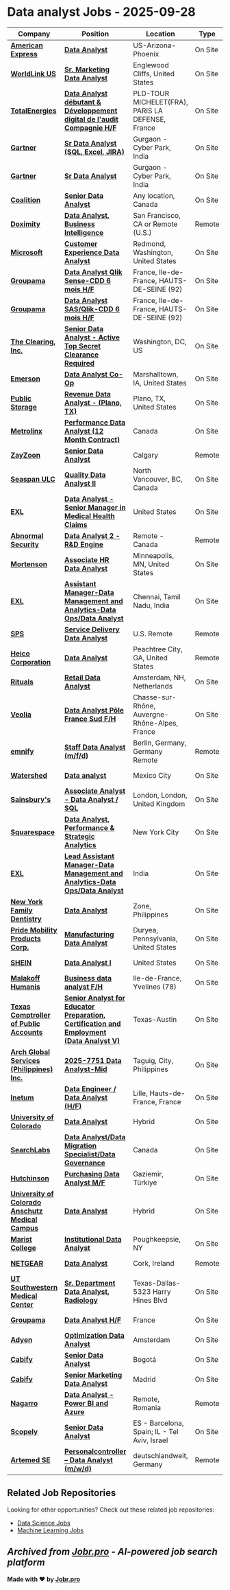 # Data analyst Jobs - 2025-09-28

| Company | Position | Location | Type | Date |
| ------- | -------- | -------- | ---- | ------ |
| **[American Express](https://www.americanexpress.com/)** | **[Data Analyst](https://axp.taleo.net/careersection/rp/jobdetail.ftl?job=25017931)** | US-Arizona-Phoenix | On Site | Sep 27 |
| **[WorldLink US](https://worldlink-us.com/)** | **[Sr. Marketing Data Analyst](https://worldlink-us.zohorecruit.com/jobs/Careers/682152000050663602)** | Englewood Cliffs, United States | On Site | Sep 27 |
| **[TotalEnergies](https://totalenergies.com/)** | **[Data Analyst débutant & Développement digital de l'audit Compagnie H/F](https://jobs.totalenergies.com/en_US/careers/JobDetail/Data-Analyst-d-butant-D-veloppement-digital-de-l-audit-Compagnie-H-F/70998)** | PLD-TOUR MICHELET(FRA), PARIS LA DEFENSE, France | On Site | Sep 27 |
| **[Gartner](https://www.gartner.com/)** | **[Sr Data Analyst (SQL, Excel, JIRA)](https://gartner.wd5.myworkdayjobs.com/en-US/EXT/job/Gurgaon/Sr-Data-Analyst--SQL--Excel--JIRA-_101543)** | Gurgaon - Cyber Park, India | On Site | Sep 27 |
| **[Gartner](https://www.gartner.com/)** | **[Sr Data Analyst](https://gartner.wd5.myworkdayjobs.com/en-US/EXT/job/Gurgaon/Sr-Data-Analyst_103952)** | Gurgaon - Cyber Park, India | On Site | Sep 27 |
| **[Coalition](https://www.coalitioninc.com/)** | **[Senior Data Analyst](https://www.coalitioninc.com/job-posting?gh_jid=4613290005)** | Any location, Canada | On Site | Sep 26 |
| **[Doximity](https://www.doximity.com/)** | **[Data Analyst, Business Intelligence](https://workat.doximity.com/positions/?gh_jid=7273971)** | San Francisco, CA or Remote (U.S.) | Remote | Sep 26 |
| **[Microsoft](https://www.microsoft.com/)** | **[Customer Experience Data Analyst](https://jobs.careers.microsoft.com/global/en/job/1884223/)** | Redmond, Washington, United States | On Site | Sep 26 |
| **[Groupama](https://www.groupama.com/)** | **[Data Analyst Qlik Sense-CDD 6 mois H/F](https://offres.groupama-gan-recrute.com/Pages/Offre/detailoffre.aspx?idOffre=61364&idOrigine=478&LCID=1036&offerReference=2025-61364)** | France, Ile-de-France, HAUTS-DE-SEINE (92) | On Site | Sep 26 |
| **[Groupama](https://www.groupama.com/)** | **[Data Analyst SAS/Qlik-CDD 6 mois H/F](https://offres.groupama-gan-recrute.com/Pages/Offre/detailoffre.aspx?idOffre=61356&idOrigine=478&LCID=1036&offerReference=2025-61356)** | France, Ile-de-France, HAUTS-DE-SEINE (92) | On Site | Sep 26 |
| **[The Clearing, Inc.](https://theclearing.com/)** | **[Senior Data Analyst - Active Top Secret Clearance Required](https://recruiting.paylocity.com/Recruiting/Jobs/Details/3605011)** | Washington, DC, US | On Site | Sep 26 |
| **[Emerson](https://www.emerson.com/)** | **[Data Analyst Co-Op](https://hdjq.fa.us2.oraclecloud.com/hcmUI/CandidateExperience/en/sites/jobsearch/job/25026848)** | Marshalltown, IA, United States | On Site | Sep 26 |
| **[Public Storage](https://www.publicstorage.com/)** | **[Revenue Data Analyst - (Plano, TX)](https://jobs.smartrecruiters.com/PublicStorage/744000084293182-revenue-data-analyst-plano-tx-)** | Plano, TX, United States | On Site | Sep 26 |
| **[Metrolinx](https://www.metrolinx.com/)** | **[Performance Data Analyst (12 Month Contract)](https://ehtc.fa.ca2.oraclecloud.com/hcmUI/CandidateExperience/en/sites/jobsearch/job/114320)** | Canada | On Site | Sep 26 |
| **[ZayZoon](https://www.zayzoon.com/)** | **[Senior Data Analyst](https://jobs.ashbyhq.com/zayzoon/56db23ba-0110-4c59-bc2d-cc833863168a)** | Calgary | Remote | Sep 26 |
| **[Seaspan ULC](https://www.seaspan.com/)** | **[Quality Data Analyst II](https://hckz.fa.us2.oraclecloud.com/hcmUI/CandidateExperience/en/sites/jobsearch/job/7934)** | North Vancouver, BC, Canada | On Site | Sep 26 |
| **[EXL](https://www.exlservice.com/)** | **[Data Analyst - Senior Manager in Medical Health Claims](https://fa-ewjt-saasfaprod1.fa.ocs.oraclecloud.com/hcmUI/CandidateExperience/en/sites/jobsearch/job/4913)** | United States | On Site | Sep 26 |
| **[Abnormal Security](https://abnormalsecurity.com/)** | **[Data Analyst 2 - R&D Engine](https://abnormal.ai/careers/jobs/7479626003?gh_jid=7479626003)** | Remote - Canada | Remote | Sep 26 |
| **[Mortenson](https://www.mortenson.com/)** | **[Associate HR Data Analyst](https://fa-esgu-saasfaprod1.fa.ocs.oraclecloud.com/hcmUI/CandidateExperience/en/sites/jobsearch/job/19840)** | Minneapolis, MN, United States | On Site | Sep 26 |
| **[EXL](https://www.exlservice.com/)** | **[Assistant Manager-Data Management and Analytics-Data Ops/Data Analyst](https://fa-ewjt-saasfaprod1.fa.ocs.oraclecloud.com/hcmUI/CandidateExperience/en/sites/jobsearch/job/4786)** | Chennai, Tamil Nadu, India | On Site | Sep 26 |
| **[SPS](https://www.spsglobal.com/)** | **[Service Delivery Data Analyst](https://job-boards.greenhouse.io/spsnorthamerica/jobs/4935517008)** | U.S. Remote | Remote | Sep 26 |
| **[Heico Corporation](https://heico.com/)** | **[Data Analyst](https://myjobs.adp.com/heico/cx/job-details?reqId=5001152876806)** | Peachtree City, GA, United States | Remote | Sep 26 |
| **[Rituals](https://www.rituals.co.th/)** | **[Retail Data Analyst](https://jobs.smartrecruiters.com/Rituals1/744000084263704-retail-data-analyst)** | Amsterdam, NH, Netherlands | On Site | Sep 26 |
| **[Veolia](https://www.veolia.com/)** | **[Data Analyst Pôle France Sud F/H](https://jobs.smartrecruiters.com/VeoliaEnvironnementSA/744000084261979-data-analyst-pole-france-sud-f-h)** | Chasse-sur-Rhône, Auvergne-Rhône-Alpes, France | On Site | Sep 26 |
| **[emnify](https://www.emnify.com/)** | **[Staff Data Analyst (m/f/d)](https://www.emnify-jobs.com/emnify/?gh_jid=4682066101)** | Berlin, Germany, Germany Remote | Remote | Sep 26 |
| **[Watershed](https://watershed.com)** | **[Data analyst](https://jobs.ashbyhq.com/watershed/8c34a824-a1aa-41fc-8685-fe4029a4de86)** | Mexico City | On Site | Sep 26 |
| **[Sainsbury's](https://www.sainsburys.co.uk/)** | **[Associate Analyst - Data Analyst / SQL](https://hdhe.fa.em3.oraclecloud.com/hcmUI/CandidateExperience/en/sites/jobsearch/job/400013761)** | London, London, United Kingdom | On Site | Sep 26 |
| **[Squarespace](https://www.squarespace.com/)** | **[Data Analyst, Performance & Strategic Analytics](http://www.squarespace.com/about/careers?gh_jid=7269032)** | New York City | On Site | Sep 26 |
| **[EXL](https://www.exlservice.com/)** | **[Lead Assistant Manager-Data Management and Analytics-Data Ops/Data Analyst](https://fa-ewjt-saasfaprod1.fa.ocs.oraclecloud.com/hcmUI/CandidateExperience/en/sites/jobsearch/job/4878)** | India | On Site | Sep 26 |
| **[New York Family Dentistry](https://newyorkfamilydentistry.com/)** | **[Data Analyst](https://careers.newyorkfamilydentistry.com/jobs/6521683-data-analyst)** | Zone, Philippines | On Site | Sep 26 |
| **[Pride Mobility Products Corp.](https://www.pridemobility.com/)** | **[Manufacturing Data Analyst](https://recruiting.ultipro.com/PRI1023PMPC/JobBoard/dfafc2d9-d71d-42e8-810a-be81d9719fbb/OpportunityDetail?opportunityId=213b0d67-8f3d-437e-a95d-d48e09c9828a)** | Duryea, Pennsylvania, United States | On Site | Sep 26 |
| **[SHEIN](https://shein.com/)** | **[Data Analyst I](https://fa-exjq-saasfaprod1.fa.ocs.oraclecloud.com/hcmUI/CandidateExperience/en/sites/jobsearch/job/USA91260626)** | United States | On Site | Sep 26 |
| **[Malakoff Humanis](https://www.malakoffhumanis.com/)** | **[Business data analyst F/H](https://carrieres.malakoffhumanis.com/Pages/Offre/detailoffre.aspx?idOffre=23628&idOrigine=502&LCID=1036)** | Ile-de-France, Yvelines (78) | On Site | Sep 26 |
| **[Texas Comptroller of Public Accounts](https://comptroller.texas.gov/)** | **[Senior Analyst for Educator Preparation, Certification and Employment (Data Analyst V)](https://capps.taleo.net/careersection/ex/jobdetail.ftl?job=00053068)** | Texas-Austin | On Site | Sep 26 |
| **[Arch Global Services (Philippines) Inc.](https://www.archgroup.com/)** | **[2025-7751 Data Analyst-Mid](https://jobs.smartrecruiters.com/ArchGlobalServicesPhilippinesInc/744000084218069-2025-7751-data-analyst-mid)** | Taguig, City, Philippines | On Site | Sep 26 |
| **[Inetum](https://www.inetum.com)** | **[Data Engineer / Data Analyst (H/F)](https://jobs.smartrecruiters.com/Inetum2/744000084217170-data-engineer-data-analyst-h-f-)** | Lille, Hauts-de-France, France | On Site | Sep 26 |
| **[University of Colorado](https://www.cu.edu/)** | **[Data Analyst](https://cu.taleo.net/careersection/2/jobdetail.ftl?job=37848)** | Hybrid | On Site | Sep 26 |
| **[SearchLabs](https://searchlabs.ca/)** | **[Data Analyst/Data Migration Specialist/Data Governance](https://searchlabs.zohorecruit.com/jobs/Careers/630029000022758292)** | Canada | On Site | Sep 26 |
| **[Hutchinson](https://www.hutchinson.com/)** | **[Purchasing Data Analyst M/F](https://fa-eocc-saasfaprod1.fa.ocs.oraclecloud.com/hcmUI/CandidateExperience/en/sites/jobsearch/job/6930)** | Gaziemir, Türkiye | On Site | Sep 26 |
| **[University of Colorado Anschutz Medical Campus](https://www.cuanschutz.edu/)** | **[Data Analyst](https://cu.taleo.net/careersection/mob/jobdetail.ftl?job=37848)** | Hybrid | On Site | Sep 26 |
| **[Marist College](https://www.marist.edu/)** | **[Institutional Data Analyst](https://careers.pageuppeople.com/870/cw/en-us/job/493861)** | Poughkeepsie, NY | On Site | Sep 26 |
| **[NETGEAR](https://www.netgear.com/)** | **[Data Analyst](https://jobs.ashbyhq.com/netgear/503ef3c2-672b-44b2-a566-e9d904191db3)** | Cork, Ireland | Remote | Sep 26 |
| **[UT Southwestern Medical Center](https://www.utsouthwestern.edu/)** | **[Sr. Department Data Analyst, Radiology](https://utsw.taleo.net/careersection/2/jobdetail.ftl?job=896555)** | Texas-Dallas-5323 Harry Hines Blvd | On Site | Sep 26 |
| **[Groupama](https://www.groupama.com/)** | **[Data Analyst H/F](https://offres.groupama-gan-recrute.com/Pages/Offre/detailoffre.aspx?idOffre=61333&idOrigine=478&LCID=1036&offerReference=2025-61333)** | France | On Site | Sep 26 |
| **[Adyen](https://www.adyen.com/)** | **[Optimization Data Analyst](https://job-boards.greenhouse.io/adyen/jobs/7256517)** | Amsterdam | On Site | Sep 26 |
| **[Cabify](https://www.cabify.com/)** | **[Senior Data Analyst](https://job-boards.greenhouse.io/cabify/jobs/8186863002)** | Bogotá | On Site | Sep 26 |
| **[Cabify](https://www.cabify.com/)** | **[Senior Marketing Data Analyst](https://job-boards.greenhouse.io/cabify/jobs/8186836002)** | Madrid | On Site | Sep 26 |
| **[Nagarro](https://www.nagarro.com)** | **[Data Analyst - Power BI and Azure](https://jobs.smartrecruiters.com/Nagarro1/744000084180366-data-analyst-power-bi-and-azure)** | Remote, Romania | Remote | Sep 26 |
| **[Scopely](https://www.scopely.com/)** | **[Senior Data Analyst](https://job-boards.greenhouse.io/scopely/jobs/4921663008)** | ES - Barcelona, Spain; IL - Tel Aviv, Israel | On Site | Sep 26 |
| **[Artemed SE](https://www.artemed.de)** | **[Personalcontroller – Data Analyst (m/w/d)](https://jobs.smartrecruiters.com/ArtemedSE/744000084166450-personalcontroller-data-analyst-m-w-d-)** | deutschlandweit, Germany | Remote | Sep 26 |

## Related Job Repositories

Looking for other opportunities? Check out these related job repositories:

- [Data Science Jobs](https://github.com/jobs-jobr-pro/Data-Science-Jobs)
- [Machine Learning Jobs](https://github.com/jobs-jobr-pro/Machine-Learning-Jobs)



*Archived from [Jobr.pro](https://jobr.pro?utm_source=github&utm_medium=repo&utm_campaign=github-data-analyst-jobs) - AI-powered job search platform*
---

**Made with ❤️ by [Jobr.pro](https://jobr.pro?utm_source=github&utm_medium=repo&utm_campaign=github-data-analyst-jobs)**